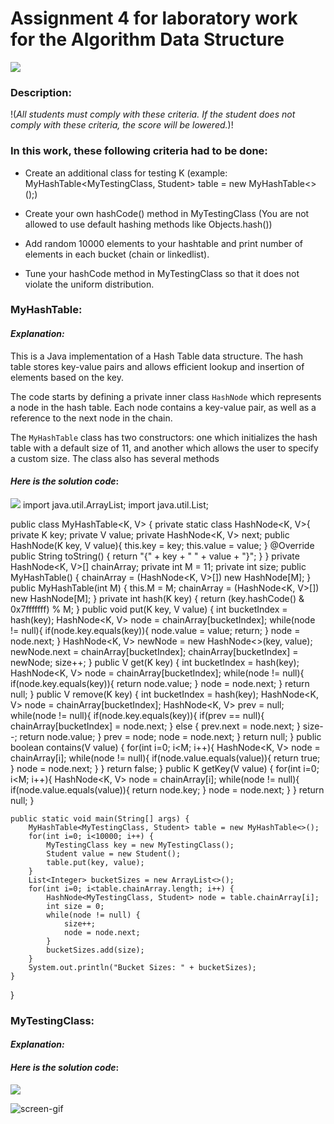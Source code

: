 # **Assignment 4 for  laboratory work for the Algorithm Data Structure**
![](https://avatars.mds.yandex.net/i?id=81aeee622298a892460bc27a41b999ac38f1bb68-2432023-images-thumbs&n=13)
### Description:
!(*All students must comply with these criteria. If the student does not comply with these criteria, the score will be lowered.*)!
### In this work, these following criteria had to be done:
* Create an additional class for testing K (example: MyHashTable<MyTestingClass, Student> table = new MyHashTable<>();)

* Create your own hashCode() method in MyTestingClass (You are not allowed to use default hashing methods like Objects.hash())

* Add random 10000 elements to your hashtable and print number of elements in each bucket (chain or linkedlist).

* Tune your hashCode method in MyTestingClass so that it does not violate the uniform distribution.
### MyHashTable:
#### *Explanation:*
This is a Java implementation of a Hash Table data structure. The hash table stores key-value pairs and allows efficient lookup and insertion of elements based on the key.

The code starts by defining a private inner class `HashNode` which represents a node in the hash table. Each node contains a key-value pair, as well as a reference to the next node in the chain.

The `MyHashTable` class has two constructors: one which initializes the hash table with a default size of 11, and another which allows the user to specify a custom size. The class also has several methods
#### *Here is the solution code*:
![](https://cbgd.ask.fm/fd3/71a30/7839/4756/8b72/0d5fc8e2f2c4/original/421914.jpg)
import java.util.ArrayList;
import java.util.List;

public class MyHashTable<K, V> {
private static class HashNode<K, V>{
private K key;
private V value;
private HashNode<K, V> next;
public HashNode(K key, V value){
this.key = key;
this.value = value;
}
@Override
public String toString() {
return "{" + key + " " + value + "}";
}
}
private HashNode<K, V>[] chainArray;
private int M = 11;
private int size;
public MyHashTable() {
chainArray = (HashNode<K, V>[]) new HashNode[M];
}
public MyHashTable(int M) {
this.M = M;
chainArray = (HashNode<K, V>[]) new HashNode[M];
}
private int hash(K key) {
return (key.hashCode() & 0x7fffffff) % M;
}
public void put(K key, V value) {
int bucketIndex = hash(key);
HashNode<K, V> node = chainArray[bucketIndex];
while(node != null){
if(node.key.equals(key)){
node.value = value;
return;
}
node = node.next;
}
HashNode<K, V> newNode = new HashNode<>(key, value);
newNode.next = chainArray[bucketIndex];
chainArray[bucketIndex] = newNode;
size++;
}
public V get(K key) {
int bucketIndex = hash(key);
HashNode<K, V> node = chainArray[bucketIndex];
while(node != null){
if(node.key.equals(key)){
return node.value;
}
node = node.next;
}
return null;
}
public V remove(K key) {
int bucketIndex = hash(key);
HashNode<K, V> node = chainArray[bucketIndex];
HashNode<K, V> prev = null;
while(node != null){
if(node.key.equals(key)){
if(prev == null){
chainArray[bucketIndex] = node.next;
} else {
prev.next = node.next;
}
size--;
return node.value;
}
prev = node;
node = node.next;
}
return null;
}
public boolean contains(V value) {
for(int i=0; i<M; i++){
HashNode<K, V> node = chainArray[i];
while(node != null){
if(node.value.equals(value)){
return true;
}
node = node.next;
}
}
return false;
}
public K getKey(V value) {
for(int i=0; i<M; i++){
HashNode<K, V> node = chainArray[i];
while(node != null){
if(node.value.equals(value)){
return node.key;
}
node = node.next;
}
}
return null;
}

    public static void main(String[] args) {
        MyHashTable<MyTestingClass, Student> table = new MyHashTable<>();
        for(int i=0; i<10000; i++) {
            MyTestingClass key = new MyTestingClass();
            Student value = new Student();
            table.put(key, value);
        }
        List<Integer> bucketSizes = new ArrayList<>();
        for(int i=0; i<table.chainArray.length; i++) {
            HashNode<MyTestingClass, Student> node = table.chainArray[i];
            int size = 0;
            while(node != null) {
                size++;
                node = node.next;
            }
            bucketSizes.add(size);
        }
        System.out.println("Bucket Sizes: " + bucketSizes);
    }
}

### MyTestingClass:
#### *Explanation:*
#### *Here is the solution code*:
![](https://cbgd.ask.fm/fd3/71a30/7839/4756/8b72/0d5fc8e2f2c4/original/421914.jpg)


![screen-gif](https://i.pinimg.com/originals/8d/38/6f/8d386fe55805e14eb11db87f5acca164.gif)


